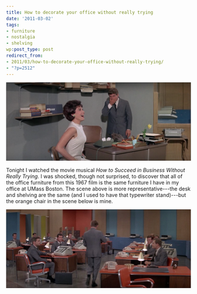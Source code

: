 ```yaml
---
title: How to decorate your office without really trying
date: '2011-03-02'
tags:
- furniture
- nostalgia
- shelving
wp:post_type: post
redirect_from:
- 2011/03/how-to-decorate-your-office-without-really-trying/
- "?p=2512"
---
```


![](/uploads/2011-03-02-How-to-decorate-your-office-without-really-trying/succeed-at-business-1-600x255.png "succeed at business 1")

Tonight I watched the movie musical _How to Succeed in Business Without Really Trying_. I was shocked, though not surprised, to discover that all of the office furniture from this 1967 film is the same furniture I have in my office at UMass Boston. The scene above is more representative---the desk and shelving are the same (and I used to have that typewriter stand)---but the orange chair in the scene below is mine.

![](/uploads/2011-03-02-How-to-decorate-your-office-without-really-trying/succeed-at-business-2-600x256.png "succeed at business 2")
